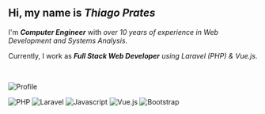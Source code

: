 ## Hi, my name is *Thiago Prates*

I'm _**Computer Engineer**_ with _over 10 years of experience in Web Development and Systems Analysis_.

Currently, I work as _**Full Stack Web Developer** using Laravel (PHP) & Vue.js_.

<br />

![Profile](https://github-readme-stats.vercel.app/api?username=tsprates&show_icons=true&theme=graywhite&include_all_commits=true&count_private=true)
  
![PHP](https://img.shields.io/badge/PHP-474B4F?style=for-the-badge&logo=php&logoColor=white)
![Laravel](https://img.shields.io/badge/Laravel-474B4F?style=for-the-badge&logo=laravel&logoColor=white)
![Javascript](https://img.shields.io/badge/JavaScript-474B4F?style=for-the-badge&logo=javascript&logoColor=white)
![Vue.js](https://img.shields.io/badge/Vue.js-474B4F?style=for-the-badge&logo=vuedotjs&logoColor=white)
![Bootstrap](https://img.shields.io/badge/Bootstrap-474B4F?style=for-the-badge&logo=bootstrap&logoColor=white)
